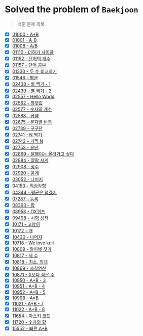# Solved the problem of `Baekjoon`
> 백준 문제 목록

- [x] [01000 - A+B](https://github.com/bin-e/algorithm/tree/master/baekjoon/all_problems/01000)
- [x] [01001 - A-B](https://github.com/bin-e/algorithm/tree/master/baekjoon/all_problems/01001)
- [x] [01008 - A/B](https://github.com/bin-e/algorithm/tree/master/baekjoon/all_problems/01008)
- [x] [01110 - 더하기 사이클](https://github.com/bin-e/algorithm/tree/master/baekjoon/all_problems/01110)
- [x] [01152 - 단어의 개수](https://github.com/bin-e/algorithm/tree/master/baekjoon/all_problems/01152)
- [x] [01157 - 단어 공부](https://github.com/bin-e/algorithm/tree/master/baekjoon/all_problems/01157)
- [x] [01330 - 두 수 비교하기](https://github.com/bin-e/algorithm/tree/master/baekjoon/all_problems/01330)
- [x] [01546 - 평균](https://github.com/bin-e/algorithm/tree/master/baekjoon/all_problems/01546)
- [x] [02438 - 별 찍기 - 1](https://github.com/bin-e/algorithm/tree/master/baekjoon/all_problems/02438)
- [x] [02439 - 별 찍기 - 2](https://github.com/bin-e/algorithm/tree/master/baekjoon/all_problems/02439)
- [x] [02557 - Hello World](https://github.com/bin-e/algorithm/tree/master/baekjoon/all_problems/02557)
- [x] [02562 - 최댓값](https://github.com/bin-e/algorithm/tree/master/baekjoon/all_problems/02562)
- [x] [02577 - 숫자의 개수](https://github.com/bin-e/algorithm/tree/master/baekjoon/all_problems/02577)
- [x] [02588 - 곱셈](https://github.com/bin-e/algorithm/tree/master/baekjoon/all_problems/02588)
- [x] [02675 - 문자열 반복](https://github.com/bin-e/algorithm/tree/master/baekjoon/all_problems/02675)
- [x] [02739 - 구구단](https://github.com/bin-e/algorithm/tree/master/baekjoon/all_problems/02739)
- [x] [02741 - N 찍기](https://github.com/bin-e/algorithm/tree/master/baekjoon/all_problems/02741)
- [x] [02742 - 기찍 N](https://github.com/bin-e/algorithm/tree/master/baekjoon/all_problems/02742)
- [x] [02753 - 윤년](https://github.com/bin-e/algorithm/tree/master/baekjoon/all_problems/02753)
- [x] [02869 - 달팽이는 올라가고 싶다](https://github.com/bin-e/algorithm/tree/master/baekjoon/all_problems/02869)
- [x] [02884 - 알람 시계](https://github.com/bin-e/algorithm/tree/master/baekjoon/all_problems/02884)
- [x] [02908 - 상수](https://github.com/bin-e/algorithm/tree/master/baekjoon/all_problems/02908)
- [x] [02920 - 음계](https://github.com/bin-e/algorithm/tree/master/baekjoon/all_problems/02920)
- [x] [03052 - 나머지](https://github.com/bin-e/algorithm/tree/master/baekjoon/all_problems/03052)
- [x] [04153 - 직삼각형](https://github.com/bin-e/algorithm/tree/master/baekjoon/all_problems/04153)
- [x] [04344 - 평균은 넘겠지](https://github.com/bin-e/algorithm/tree/master/baekjoon/all_problems/04344)
- [x] [07287 - 등록](https://github.com/bin-e/algorithm/tree/master/baekjoon/all_problems/07287)
- [x] [08393 - 합](https://github.com/bin-e/algorithm/tree/master/baekjoon/all_problems/08393)
- [x] [08958 - OX퀴즈](https://github.com/bin-e/algorithm/tree/master/baekjoon/all_problems/08958)
- [x] [09498 - 시험 성적](https://github.com/bin-e/algorithm/tree/master/baekjoon/all_problems/09498)
- [x] [10171 - 고양이](https://github.com/bin-e/algorithm/tree/master/baekjoon/all_problems/10171)
- [x] [10172 - 개](https://github.com/bin-e/algorithm/tree/master/baekjoon/all_problems/10172)
- [x] [10430 - 나머지](https://github.com/bin-e/algorithm/tree/master/baekjoon/all_problems/10430)
- [x] [10718 - We love kriii](https://github.com/bin-e/algorithm/tree/master/baekjoon/all_problems/10718)
- [x] [10809 - 알파벳 찾기](https://github.com/bin-e/algorithm/tree/master/baekjoon/all_problems/10809)
- [x] [10817 - 세 수](https://github.com/bin-e/algorithm/tree/master/baekjoon/all_problems/10817)
- [x] [10818 - 최소, 최대](https://github.com/bin-e/algorithm/tree/master/baekjoon/all_problems/10818)
- [x] [10869 - 사칙연산](https://github.com/bin-e/algorithm/tree/master/baekjoon/all_problems/10869)
- [x] [10871 - X보다 작은 수](https://github.com/bin-e/algorithm/tree/master/baekjoon/all_problems/10871)
- [x] [10950 - A+B - 3](https://github.com/bin-e/algorithm/tree/master/baekjoon/all_problems/10950)
- [x] [10951 - A+B - 4](https://github.com/bin-e/algorithm/tree/master/baekjoon/all_problems/10951)
- [x] [10952 - A+B - 5](https://github.com/bin-e/algorithm/tree/master/baekjoon/all_problems/10952)
- [x] [10998 - A×B](https://github.com/bin-e/algorithm/tree/master/baekjoon/all_problems/10998)
- [x] [11021 - A+B - 7](https://github.com/bin-e/algorithm/tree/master/baekjoon/all_problems/11021)
- [x] [11022 - A+B - 8](https://github.com/bin-e/algorithm/tree/master/baekjoon/all_problems/11022)
- [x] [11654 - 아스키 코드](https://github.com/bin-e/algorithm/tree/master/baekjoon/all_problems/11654)
- [x] [11720 - 숫자의 합](https://github.com/bin-e/algorithm/tree/master/baekjoon/all_problems/11720)
- [x] [15552 - 빠른 A+B](https://github.com/bin-e/algorithm/tree/master/baekjoon/all_problems/15552)